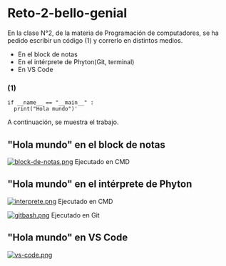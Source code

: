 # Reto-2-bello-genial

En la clase N°2, de la materia de Programación de computadores, se ha pedido escribir un código (1) y correrlo en distintos medios. 
- En el block de notas 
- En el intérprete de Phyton(Git, terminal)
- En VS Code

### (1)
```
if __name__ == "__main__" :
  print("Hola mundo")'
```

A continuación, se muestra el trabajo.

## "Hola mundo" en el block de notas 
[![block-de-notas.png](https://i.postimg.cc/FzYYknhb/block-de-notas.png)](https://postimg.cc/CnVhW7Bd)
Ejecutado en CMD
## "Hola mundo" en el intérprete de Phyton 
[![interprete.png](https://i.postimg.cc/44Yy5qTV/interprete.png)](https://postimg.cc/NLwQGNFj)
Ejecutado en CMD


[![gitbash.png](https://i.postimg.cc/j2BLHQjp/gitbash.png)](https://postimg.cc/GTJLrDGK)
Ejecutado en Git
## "Hola mundo" en VS Code
[![vs-code.png](https://i.postimg.cc/Ssy8RrXV/vs-code.png)](https://postimg.cc/xk4qFL3b)

